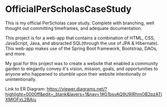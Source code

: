 # OfficialPerScholasCaseStudy
This is my official PerScholas case study. Complete with branching, well thought out committing timeframes, and adequate documentation.

This project is for a web-app that contains a combination of HTML, CSS, JavaScript, Java, and absracted SQL(through the use of JPA & Hibernate). This web-app makes use of the Spring Boot framework, Bootstrap, DAOs, and more.

My goal for this project was to create a website that enabled a community garden to elegantly convey it's vision, mission, goals, and opportunities to anyone who happened to stumble upon their website intentionally or unintentionally. 


Link to ER Diagram: https://viewer.diagrams.net/?highlight=0000ff&edit=_blank&layers=1&nav=1#G1bsvAQ9U9IRhmOB2pzATjXMlOFxL2BAiu
